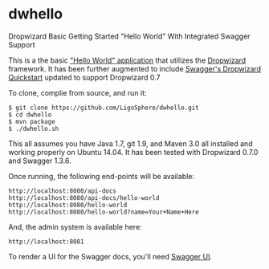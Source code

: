 dwhello
=======

Dropwizard Basic Getting Started "Hello World" With Integrated Swagger Support

This is a the basic ["Hello World" application](https://dropwizard.github.io/dropwizard/getting-started.html) that utilizes the [Dropwizard](https://dropwizard.github.io/dropwizard/) framework. It has been further augmented to include [Swagger's Dropwizard Quickstart](https://github.com/wordnik/swagger-core/wiki/JavaDropwizard-Quickstart) updated to support Dropwizard 0.7

To clone, complie from source, and run it:

    $ git clone https://github.com/LigoSphere/dwhello.git
    $ cd dwhello
    $ mvn package
    $ ./dwhello.sh

This all assumes you have Java 1.7, git 1.9, and Maven 3.0 all installed and working properly on Ubuntu 14.04.  It has been tested with Dropwizard 0.7.0 and Swagger 1.3.6.

Once running, the following end-points will be available:

    http://localhost:8080/api-docs
    http://localhost:8080/api-docs/hello-world
    http://localhost:8080/hello-world
    http://localhost:8080/hello-world?name=Your+Name+Here

And, the admin system is available here:

    http://localhost:8081

To render a UI for the Swagger docs, you'll need [Swagger UI](https://github.com/wordnik/swagger-ui).
